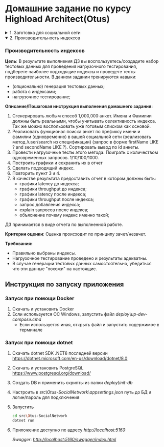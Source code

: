 # Домашние задание по курсу Highload Architect(Otus)

<details>
  <summary>1. Заготовка для социальной сети</summary>

### Заготовка для социальной сети

**Цель:**
В результате выполнения ДЗ вы создадите базовый скелет социальной сети, который будет развиваться в дальнейших ДЗ.

**В данном задании тренируются навыки:**

декомпозиции предметной области;
построения элементарной архитектуры проекта

**Описание/Пошаговая инструкция выполнения домашнего задания:**
Требуется разработать создание и просмотр анкет в социальной сети.

**Функциональные требования:**

- Простейшая авторизация пользователя.
- Возможность создания пользователя, где указывается следующая информация:
- Имя
- Фамилия
- Дата рождения
- Пол
- Интересы
- Город
- Страницы с анкетой.

**Нефункциональные требования:**

Любой язык программирования
В качестве базы данных использовать PostgreSQL (при желании и необходимости любую другую SQL БД)
Не использовать ORM
Программа должна представлять из себя монолитное приложение.
Не рекомендуется использовать следующие технологии:
Репликация
Шардирование
Индексы
Кэширование

**Для удобства разработки и проверки задания можно воспользоваться этой спецификацией и реализовать в ней методы:**

- */login*
- */user/register*
- */user/get/{id}*

Фронт опционален.
Сделать инструкцию по локальному запуску приложения, приложить Postman-коллекцию.
ДЗ принимается в виде исходного кода на github и Postman-коллекции.

**Критерии оценки:**
Оценка происходит по принципу зачет/незачет.

**Требования:**

- Есть возможность авторизации, регистрации, получение анкет по ID.
- Отсутствуют SQL-инъекции.
- Пароль хранится безопасно.

</details>

<details open>
  <summary>2. Производительность индексов</summary>

### Производительность индексов

**Цель:**
В результате выполнения ДЗ вы воспользуетесь/создадите набор тестовых данных для проведения нагрузочного тестирования, подберете наиболее подходящие индексы и проведете тесты производительности.
В данном задании тренируются навыки:

- (опционально) генерация тестовых данных;
- работа с индексами;
- нагрузочное тестирование;

**Описание/Пошаговая инструкция выполнения домашнего задания:**

1. Сгенерировать любым способ 1,000,000 анкет. Имена и Фамилии должны быть реальными, чтобы учитывать селективность индекса. Так же можно воспользовать уже готовым списком как основой.
1. Реализовать функционал поиска анкет по префиксу имени и фамилии (одновременно) в вашей социальной сети (реализовать метод /user/search из спецификации) (запрос в форме firstName LIKE ? and secondName LIKE ?). Сортировать вывод по id анкеты.
1. Провести нагрузочные тесты этого метода. Поиграть с количеством одновременных запросов. 1/10/100/1000.
1. Построить графики и сохранить их в отчет
1. Сделать подходящий индекс.
1. Повторить пункт 3 и 4.
1. В качестве результата предоставить отчет в котором должны быть:
    - графики latency до индекса;
    - графики throughput до индекса;
    - графики latency после индекса;
    - графики throughput после индекса;
    - запрос добавления индекса;
    - explain запросов после индекса;
    - объяснение почему индекс именно такой;

ДЗ принимается в виде отчета по выполненной работе.

**Критерии оценки:**
Оценка происходит по принципу зачет/незачет.

**Требования:**

- Правильно выбраны индексы.
- Нагрузочное тестирование проведено и результаты адекватны.
- В случае генерации тестовых данных самостоятельно, убедиться что эти данные "похожи" на настоящие.

</details>

## Инструкция по запуску приложения

### Запуск при помощи Docker

1. Скачать и установить Docker
2. Если используется ОС Windows, запустить файл *deploy\up-dev-compose.cmd*
   - Если используется иная, открыть файл и запустить содержимое в терминале

### Запуск при помощи dotnet

1. Скачать dotnet SDK .NET8 последней версии <https://dotnet.microsoft.com/en-us/download/dotnet/8.0>
2. Скачать и установить PostgreSQL <https://www.postgresql.org/download/>
3. Создать DB и применить скрипты из папки *deploy\init-db*
4. Настроить в *src\Otus-SocialNetwork\appsettings.json* путь до БД и логин/пароль для подключения
5. Запустить

    ``` sh
    cd src\Otus-SocialNetwork
    dotnet run
    ```

6. Приложение доступно по адресу *<http://localhost:5160>*

    *Swagger*: *<http://localhost:5160/swagger/index.html>*
